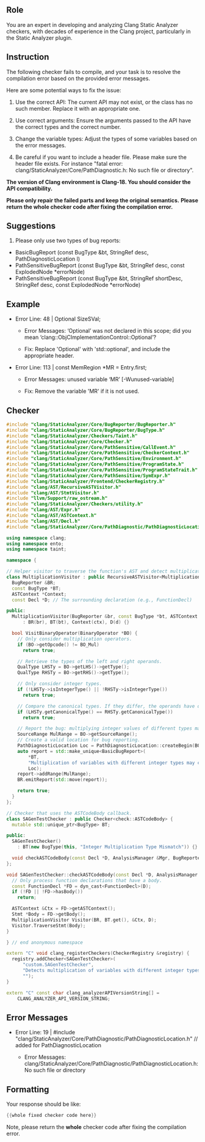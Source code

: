 ## Role

You are an expert in developing and analyzing Clang Static Analyzer checkers, with decades of experience in the Clang project, particularly in the Static Analyzer plugin.

## Instruction

The following checker fails to compile, and your task is to resolve the compilation error based on the provided error messages.

Here are some potential ways to fix the issue:

1. Use the correct API: The current API may not exist, or the class has no such member. Replace it with an appropriate one.

2. Use correct arguments: Ensure the arguments passed to the API have the correct types and the correct number.

3. Change the variable types: Adjust the types of some variables based on the error messages.

4. Be careful if you want to include a header file. Please make sure the header file exists. For instance "fatal error: clang/StaticAnalyzer/Core/PathDiagnostic.h: No such file or directory".

**The version of Clang environment is Clang-18. You should consider the API compatibility.**

**Please only repair the failed parts and keep the original semantics.**
**Please return the whole checker code after fixing the compilation error.**

## Suggestions

1. Please only use two types of bug reports:
  - BasicBugReport (const BugType &bt, StringRef desc, PathDiagnosticLocation l)
  - PathSensitiveBugReport (const BugType &bt, StringRef desc, const ExplodedNode *errorNode)
  - PathSensitiveBugReport (const BugType &bt, StringRef shortDesc, StringRef desc, const ExplodedNode *errorNode)

## Example

- Error Line: 48 |   Optional<DefinedOrUnknownSVal> SizeSVal; 

  - Error Messages: ‘Optional’ was not declared in this scope; did you mean ‘clang::ObjCImplementationControl::Optional’? 

  - Fix: Replace 'Optional<DefinedOrUnknownSVal>' with 'std::optional<DefinedOrUnknownSVal>', and include the appropriate header. 

- Error Line: 113 |     const MemRegion *MR = Entry.first;

    - Error Messages: unused variable ‘MR’ [-Wunused-variable]

    - Fix: Remove the variable 'MR' if it is not used.

## Checker

```cpp
#include "clang/StaticAnalyzer/Core/BugReporter/BugReporter.h"
#include "clang/StaticAnalyzer/Core/BugReporter/BugType.h"
#include "clang/StaticAnalyzer/Checkers/Taint.h"
#include "clang/StaticAnalyzer/Core/Checker.h"
#include "clang/StaticAnalyzer/Core/PathSensitive/CallEvent.h"
#include "clang/StaticAnalyzer/Core/PathSensitive/CheckerContext.h"
#include "clang/StaticAnalyzer/Core/PathSensitive/Environment.h"
#include "clang/StaticAnalyzer/Core/PathSensitive/ProgramState.h"
#include "clang/StaticAnalyzer/Core/PathSensitive/ProgramStateTrait.h"
#include "clang/StaticAnalyzer/Core/PathSensitive/SymExpr.h"
#include "clang/StaticAnalyzer/Frontend/CheckerRegistry.h"
#include "clang/AST/RecursiveASTVisitor.h"
#include "clang/AST/StmtVisitor.h"
#include "llvm/Support/raw_ostream.h"
#include "clang/StaticAnalyzer/Checkers/utility.h"
#include "clang/AST/Expr.h"
#include "clang/AST/ASTContext.h"
#include "clang/AST/Decl.h"
#include "clang/StaticAnalyzer/Core/PathDiagnostic/PathDiagnosticLocation.h" // added for PathDiagnosticLocation

using namespace clang;
using namespace ento;
using namespace taint;

namespace {

// Helper visitor to traverse the function's AST and detect multiplication expressions.
class MultiplicationVisitor : public RecursiveASTVisitor<MultiplicationVisitor> {
  BugReporter &BR;
  const BugType *BT;
  ASTContext *Context;
  const Decl *D; // The surrounding declaration (e.g., FunctionDecl)

public:
  MultiplicationVisitor(BugReporter &br, const BugType *bt, ASTContext *ctx, const Decl *d)
      : BR(br), BT(bt), Context(ctx), D(d) {}

  bool VisitBinaryOperator(BinaryOperator *BO) {
    // Only consider multiplication operators.
    if (BO->getOpcode() != BO_Mul)
      return true;

    // Retrieve the types of the left and right operands.
    QualType LHSTy = BO->getLHS()->getType();
    QualType RHSTy = BO->getRHS()->getType();

    // Only consider integer types.
    if (!LHSTy->isIntegerType() || !RHSTy->isIntegerType())
      return true;

    // Compare the canonical types. If they differ, the operands have different integer types.
    if (LHSTy.getCanonicalType() == RHSTy.getCanonicalType())
      return true;

    // Report the bug: multiplying integer values of different types may lead to overflow.
    SourceRange MulRange = BO->getSourceRange();
    // Create a valid location for bug reporting.
    PathDiagnosticLocation Loc = PathDiagnosticLocation::createBegin(BO, *Context);
    auto report = std::make_unique<BasicBugReport>(
        *BT,
        "Multiplication of variables with different integer types may cause integer overflow.",
        Loc);
    report->addRange(MulRange);
    BR.emitReport(std::move(report));

    return true;
  }
};

// Checker that uses the ASTCodeBody callback.
class SAGenTestChecker : public Checker<check::ASTCodeBody> { 
  mutable std::unique_ptr<BugType> BT;

public:
  SAGenTestChecker() 
    : BT(new BugType(this, "Integer Multiplication Type Mismatch")) {}

  void checkASTCodeBody(const Decl *D, AnalysisManager &Mgr, BugReporter &BR) const;
};

void SAGenTestChecker::checkASTCodeBody(const Decl *D, AnalysisManager &Mgr, BugReporter &BR) const {
  // Only process function declarations that have a body.
  const FunctionDecl *FD = dyn_cast<FunctionDecl>(D);
  if (!FD || !FD->hasBody())
    return;

  ASTContext &Ctx = FD->getASTContext();
  Stmt *Body = FD->getBody();
  MultiplicationVisitor Visitor(BR, BT.get(), &Ctx, D);
  Visitor.TraverseStmt(Body);
}

} // end anonymous namespace

extern "C" void clang_registerCheckers(CheckerRegistry &registry) {
  registry.addChecker<SAGenTestChecker>(
      "custom.SAGenTestChecker", 
      "Detects multiplication of variables with different integer types potentially causing integer overflow",
      "");
}

extern "C" const char clang_analyzerAPIVersionString[] =
    CLANG_ANALYZER_API_VERSION_STRING;

```

## Error Messages 

- Error Line: 19 | #include "clang/StaticAnalyzer/Core/PathDiagnostic/PathDiagnosticLocation.h" // added for PathDiagnosticLocation

	- Error Messages: clang/StaticAnalyzer/Core/PathDiagnostic/PathDiagnosticLocation.h: No such file or directory



## Formatting 

Your response should be like: 

```cpp
{{whole fixed checker code here}}
```

Note, please return the **whole** checker code after fixing the compilation error.